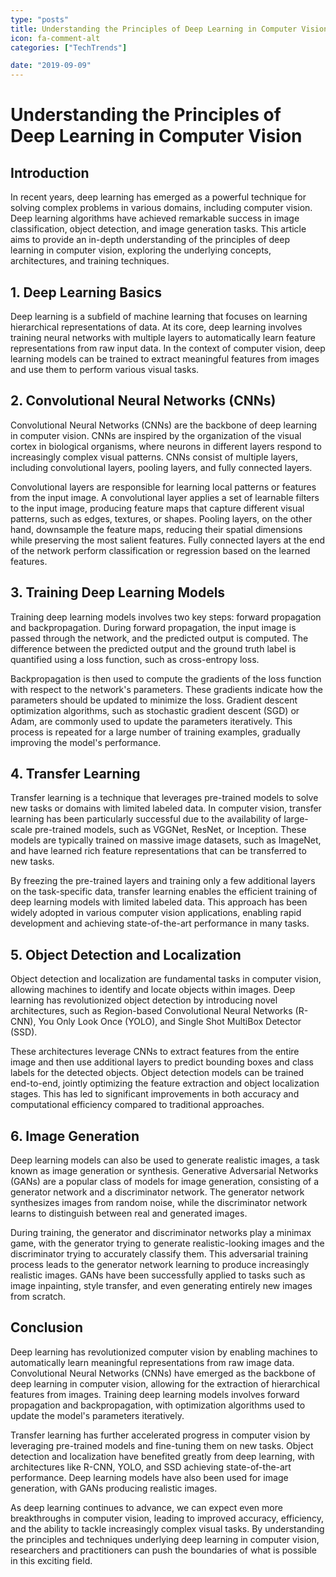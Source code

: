 ```yaml
---
type: "posts"
title: Understanding the Principles of Deep Learning in Computer Vision
icon: fa-comment-alt
categories: ["TechTrends"]

date: "2019-09-09"
---
```




# Understanding the Principles of Deep Learning in Computer Vision

## Introduction

In recent years, deep learning has emerged as a powerful technique for solving complex problems in various domains, including computer vision. Deep learning algorithms have achieved remarkable success in image classification, object detection, and image generation tasks. This article aims to provide an in-depth understanding of the principles of deep learning in computer vision, exploring the underlying concepts, architectures, and training techniques.

## 1. Deep Learning Basics

Deep learning is a subfield of machine learning that focuses on learning hierarchical representations of data. At its core, deep learning involves training neural networks with multiple layers to automatically learn feature representations from raw input data. In the context of computer vision, deep learning models can be trained to extract meaningful features from images and use them to perform various visual tasks.

## 2. Convolutional Neural Networks (CNNs)

Convolutional Neural Networks (CNNs) are the backbone of deep learning in computer vision. CNNs are inspired by the organization of the visual cortex in biological organisms, where neurons in different layers respond to increasingly complex visual patterns. CNNs consist of multiple layers, including convolutional layers, pooling layers, and fully connected layers.

Convolutional layers are responsible for learning local patterns or features from the input image. A convolutional layer applies a set of learnable filters to the input image, producing feature maps that capture different visual patterns, such as edges, textures, or shapes. Pooling layers, on the other hand, downsample the feature maps, reducing their spatial dimensions while preserving the most salient features. Fully connected layers at the end of the network perform classification or regression based on the learned features.

## 3. Training Deep Learning Models

Training deep learning models involves two key steps: forward propagation and backpropagation. During forward propagation, the input image is passed through the network, and the predicted output is computed. The difference between the predicted output and the ground truth label is quantified using a loss function, such as cross-entropy loss.

Backpropagation is then used to compute the gradients of the loss function with respect to the network's parameters. These gradients indicate how the parameters should be updated to minimize the loss. Gradient descent optimization algorithms, such as stochastic gradient descent (SGD) or Adam, are commonly used to update the parameters iteratively. This process is repeated for a large number of training examples, gradually improving the model's performance.

## 4. Transfer Learning

Transfer learning is a technique that leverages pre-trained models to solve new tasks or domains with limited labeled data. In computer vision, transfer learning has been particularly successful due to the availability of large-scale pre-trained models, such as VGGNet, ResNet, or Inception. These models are typically trained on massive image datasets, such as ImageNet, and have learned rich feature representations that can be transferred to new tasks.

By freezing the pre-trained layers and training only a few additional layers on the task-specific data, transfer learning enables the efficient training of deep learning models with limited labeled data. This approach has been widely adopted in various computer vision applications, enabling rapid development and achieving state-of-the-art performance in many tasks.

## 5. Object Detection and Localization

Object detection and localization are fundamental tasks in computer vision, allowing machines to identify and locate objects within images. Deep learning has revolutionized object detection by introducing novel architectures, such as Region-based Convolutional Neural Networks (R-CNN), You Only Look Once (YOLO), and Single Shot MultiBox Detector (SSD).

These architectures leverage CNNs to extract features from the entire image and then use additional layers to predict bounding boxes and class labels for the detected objects. Object detection models can be trained end-to-end, jointly optimizing the feature extraction and object localization stages. This has led to significant improvements in both accuracy and computational efficiency compared to traditional approaches.

## 6. Image Generation

Deep learning models can also be used to generate realistic images, a task known as image generation or synthesis. Generative Adversarial Networks (GANs) are a popular class of models for image generation, consisting of a generator network and a discriminator network. The generator network synthesizes images from random noise, while the discriminator network learns to distinguish between real and generated images.

During training, the generator and discriminator networks play a minimax game, with the generator trying to generate realistic-looking images and the discriminator trying to accurately classify them. This adversarial training process leads to the generator network learning to produce increasingly realistic images. GANs have been successfully applied to tasks such as image inpainting, style transfer, and even generating entirely new images from scratch.

## Conclusion

Deep learning has revolutionized computer vision by enabling machines to automatically learn meaningful representations from raw image data. Convolutional Neural Networks (CNNs) have emerged as the backbone of deep learning in computer vision, allowing for the extraction of hierarchical features from images. Training deep learning models involves forward propagation and backpropagation, with optimization algorithms used to update the model's parameters iteratively.

Transfer learning has further accelerated progress in computer vision by leveraging pre-trained models and fine-tuning them on new tasks. Object detection and localization have benefited greatly from deep learning, with architectures like R-CNN, YOLO, and SSD achieving state-of-the-art performance. Deep learning models have also been used for image generation, with GANs producing realistic images.

As deep learning continues to advance, we can expect even more breakthroughs in computer vision, leading to improved accuracy, efficiency, and the ability to tackle increasingly complex visual tasks. By understanding the principles and techniques underlying deep learning in computer vision, researchers and practitioners can push the boundaries of what is possible in this exciting field.